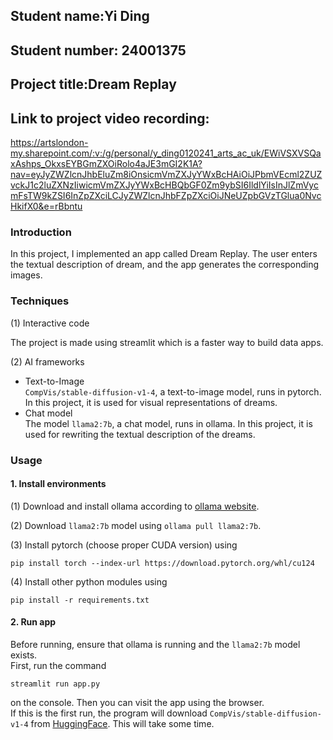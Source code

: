 
## Student name:Yi Ding
## Student number: 24001375
## Project title:Dream Replay
## Link to project video recording: 
https://artslondon-my.sharepoint.com/:v:/g/personal/y_ding0120241_arts_ac_uk/EWiVSXVSQaxAshps_OkxsEYBGmZXOiRolo4aJE3mGI2K1A?nav=eyJyZWZlcnJhbEluZm8iOnsicmVmZXJyYWxBcHAiOiJPbmVEcml2ZUZvckJ1c2luZXNzIiwicmVmZXJyYWxBcHBQbGF0Zm9ybSI6IldlYiIsInJlZmVycmFsTW9kZSI6InZpZXciLCJyZWZlcnJhbFZpZXciOiJNeUZpbGVzTGlua0NvcHkifX0&e=rBbntu

### Introduction
In this project, I implemented an app called Dream Replay. The user enters the textual description of dream, and the app
generates the corresponding images.

### Techniques

(1) Interactive code

The project is made using streamlit which is a faster way to build data apps.

(2) AI frameworks

- Text-to-Image  
  `CompVis/stable-diffusion-v1-4`, a text-to-image model, runs in pytorch. In this project, it is used for visual
  representations of dreams.
- Chat model  
  The model `llama2:7b`, a chat model, runs in ollama. In this project, it is used for rewriting the textual description
  of the dreams.

### Usage

#### 1. Install environments


(1) Download and install ollama according to [ollama website](https://ollama.com/download).

(2) Download `llama2:7b` model using `ollama pull llama2:7b`.

(3) Install pytorch (choose proper CUDA version) using 
```
pip install torch --index-url https://download.pytorch.org/whl/cu124
``` 
(4) Install other python modules using 
```
pip install -r requirements.txt
```
#### 2. Run app

Before running, ensure that ollama is running and the `llama2:7b` model exists.  
First, run the command 
```
streamlit run app.py
```
on the console. Then you can visit the app using the browser.  
If this is the first run, the program will download `CompVis/stable-diffusion-v1-4`
from [HuggingFace](https://huggingface.co/CompVis/stable-diffusion-v1-4). This will take some time.
